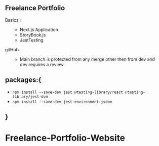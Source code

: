 ## Freelance Portfolio

Basics :

<ul>

- Next.js Application
- StoryBook.js
- JestTesting

</ul>

gitHub

<ul>

- Main branch is protected from any merge other then from dev and dev requires a review.

</ul>

## packages:{

- `npm install --save-dev jest @testing-library/react @testing-library/jest-dom`
- `npm install --save-dev jest-environment-jsdom`

## }

# Freelance-Portfolio-Website
